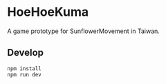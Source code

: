 HoeHoeKuma
==========

A game prototype for SunflowerMovement in Taiwan.

Develop
-------

```shell
npm install
npm run dev
```
